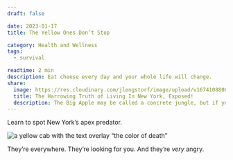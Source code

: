 ```yaml
---
draft: false

date: 2023-01-17
title: The Yellow Ones Don’t Stop

category: Health and Wellness
tags:
  - survival

readtime: 2 min
description: Eat cheese every day and your whole life will change.
share:
  image: https://res.cloudinary.com/jlengstorf/image/upload/v1674108800/blog/yellow-ones-dont-stop.jpg
  title: The Harrowing Truth of Living In New York, Exposed!
  description: The Big Apple may be called a concrete jungle, but if you don’t have the cheat codes for this game of Frogger then it’ll be game over for you, friendo.
---
```


Learn to spot New York’s apex predator.

![a yellow cab with the text overlay “the color of death”](https://res.cloudinary.com/jlengstorf/image/upload/v1674108800/blog/yellow-ones-dont-stop.jpg)

They’re everywhere. They’re looking for you. And they’re _very_ angry.
